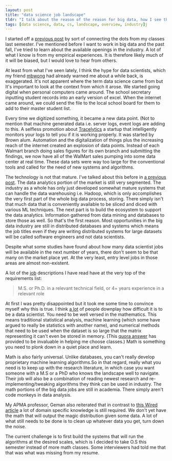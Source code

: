 ```yaml
---
layout: post
title: "data science job landscape"
tldr: "I talk about the reason of the reason for big data, how I see the available opportunities in the field and deciding what I think is appropriate to do at this point."
tags: [data science, data, cs, landscape, overview, industry]j
---
```


[9]: http://jshum.github.com/blog/2013/01/23/k-smallest/

I started off a [previous post][9] by sort of connecting the dots from my classes last semester.
I've mentioned before I want to work in big data and the past fall, I've tried to learn about the available openings in the industry. A lot of what I know is from my empirical experiences. It is therefore likely much of it will be biased, but I would love to hear from others.

[1]: http://mbwong.com

 At least from what I've seen lately, I think the hype for data scientists, which my friend [mbwong][1] had already warned me about a while back, is exaggerated. It's not apparent where the term data science came from but It's important to look at the context from which it arose. We started going digital when personal computers came around. The school secretary inputting student records into an early version of excel. When the internet came around, we could send the file to the local school board for them to add to their master student list. 

[6]: http://www.tracelytics.com/about-us

Every time we digitized something, it became a new data point. (Not to mention that machine generated data i.e. server logs, event logs are adding to this. A selfless promotion about [Tracelytics][6] a startup that intelligently monitors your logs to tell you if it is working properly. It was started by Brown alum. Automation and the digitalization of things plus the increasing reach of the internet created an explosion of data points. Instead of each Walmart branch doing sales figures for its own branch and submitting the findings, we now have all of the WalMart sales pumping into some data center at real time. These data sets were way too large for the conventional tools and called for the need of new systems and algorithms. 

[4]: http://jshum.github.com/blog/2013/01/15/big-data-landscape/

The technology is not that mature. I've talked about this before in [a previous post][4]. The data analytics portion of the market is still very segmented. The industry as a whole has only just developed somewhat mature systems that can handle the data warehousing i.e. Hadoop, which is only accomplishes the very first part of the whole big data process, storing. There simply isn't that much data that is conveniently available to be sliced and diced with various ML techniques. The next part is to build the ecosystem to support the data analytics. Information gathered from data mining and databases to store those as well. So that's the first reason. Most opportunities in the big data industry are still in distributed databases and systems which means the job titles even if they are writing distributed systems for large datasets will be called software engineers and not data scientists. 

Despite what some studies have found about how many data scientist jobs will be available in the next number of years, there don't seem to be that many on the market place yet. At the very least, entry level jobs in those areas are almost non-existent. 

[2]: https://www.facebook.com/careers/department?dept=engineering&req=a2KA0000000LjX4MAK 

A lot of the [job][2] descriptions I have read have at the very top of the requirements list:

> M.S. or Ph.D. in a relevant technical field, or 4+ years experience in a relevant role

[h2be]: http://www.quora.com/Career-Advice/How-do-I-become-a-data-scientist
[dplay]: http://www.hilarymason.com/blog/getting-started-with-data-science/

At first I was pretty disappointed but it took me some time to convince myself why this is true. I think [a lot][dplay] of people downplay how difficult it is to be a data scientist. You need to be well versed in the mathematics. This means traditional statistical analysis, machine learning (which some have argued to really be statistics with another name), and numerical methods that need to be used when the dataset is so large that the matrix representing it can't even be stored in memory. (This [quora answer][h2be] has provided to be invaluable in helping me choose classes.) Math is something you need to plonk down in a quiet place and learn.

[5]: http://www.wired.com/science/discoveries/magazine/16-07/pb_theory

 Math is also fairly universal. Unlike databases, you can't really develop proprietary machine learning algorithms.So in that regard, really what you need is to keep up with the research literature, in which case you want someone with a M.S or a PhD who knows the landscape well to navigate. Their job will also be a combination of reading newest research and re-implementing/tweaking algorithms they think can be used in industry. The math portions of the big data jobs are still in academia. There simply aren't code monkeys in data analysis.   

My APMA professor, Geman also reiterated that in contrast to [this Wired article][5] a lot of domain specific knowledge is still required. We don't yet have the math that will output the magic distribution given some data. A lot of what still needs to be done is to clean up whatever data you get, turn down the noise. 

The current challenge is to first build the systems that will run the algorithms at the desired scales, which is I decided to take O.S this semester instead of more math classes. Some interviewers had told me that that was what was missing from my resume.  

